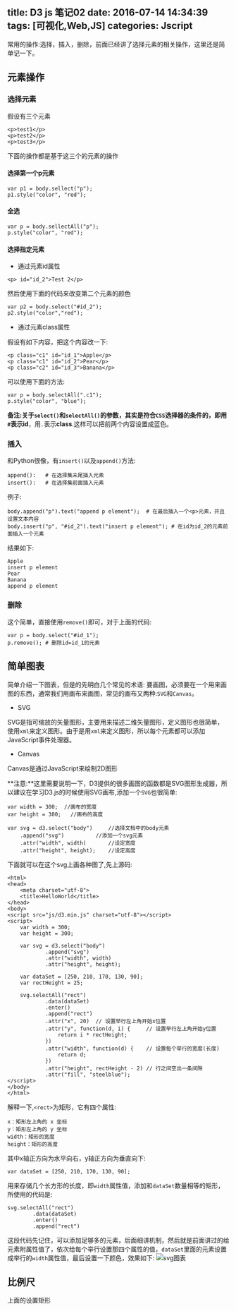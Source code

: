 title: D3 js 笔记02
date: 2016-07-14 14:34:39
tags: [可视化,Web,JS]
categories: Jscript
---
常用的操作:选择，插入，删除，前面已经讲了选择元素的相关操作，这里还是简单记一下。

## 元素操作
### 选择元素
假设有三个元素
```
<p>test1</p>
<p>test2</p>
<p>test3</p>
```
下面的操作都是基于这三个的元素的操作

#### 选择第一个p元素

```
var p1 = body.sellect("p");
p1.style("color", "red");
```

#### 全选

```
var p = body.sellectAll("p");
p.style("color", "red");
```

#### 选择指定元素
* 通过元素id属性

```
<p> id="id_2">Test 2</p>
```
然后使用下面的代码来改变第二个元素的颜色
```
var p2 = body.select("#id_2");
p2.style("color","red");
```

* 通过元素class属性

假设有如下内容，把这个内容改一下:
```
<p class="c1" id="id_1">Apple</p>
<p class="c1" id="id_2">Pear</p>
<p class="c2" id="id_3">Banana</p>
```
可以使用下面的方法:
```
var p = body.selectAll(".c1");
p.style("color", "blue");
```
**备注:**关于`select()`和`selectAll()`的参数，其实是符合`CSS`选择器的条件的，即用`#`表示**id**，用`.`表示**class**.这样可以把前两个内容设置成蓝色。

### 插入
和Python很像，有`insert()`以及`append()`方法:
```
append():	# 在选择集末尾插入元素
insert():	# 在选择集前面插入元素
```
例子:
```
body.append("p").text("append p element");	# 在最后插入一个<p>元素，并且设置文本内容
body.insert("p", "#id_2").text("insert p element");	# 在id为id_2的元素前面插入一个元素
```
结果如下:
```
Apple
insert p element
Pear
Banana
append p element
```

### 删除
这个简单，直接使用`remove()`即可，对于上面的代码:
```
var p = body.select("#id_1");
p.remove();	# 删除id=id_1的元素
```

## 简单图表
简单介绍一下图表，但是的先明白几个常见的术语:
要画图，必须要在一个用来画图的东西，通常我们用画布来画图，常见的画布又两种:`SVG`和`Canvas`。

* SVG

SVG是指可缩放的矢量图形，主要用来描述二维矢量图形，定义图形也很简单，使用`xml`来定义图形。由于是用`xml`来定义图形，所以每个元素都可以添加JavaScript事件处理器。

* Canvas

Canvas是通过JavaScript来绘制2D图形

**注意:**这里需要说明一下，D3提供的很多画图的函数都是SVG图形生成器，所以建议在学习D3.js的时候使用SVG画布,添加一个`SVG`也很简单:
```
var width = 300;  //画布的宽度
var height = 300;   //画布的高度
 
var svg = d3.select("body")     //选择文档中的body元素
    .append("svg")          //添加一个svg元素
    .attr("width", width)       //设定宽度
    .attr("height", height);    //设定高度
```
下面就可以在这个svg上画各种图了,先上源码:
```
<html>
<head>
    <meta charset="utf-8">
    <title>HelloWorld</title>
</head>
<body>
<script src="js/d3.min.js" charset="utf-8"></script>
<script>
    var width = 300;
    var height = 300;

    var svg = d3.select("body")
            .append("svg")
            .attr("width", width)
            .attr("height", height);

    var dataSet = [250, 210, 170, 130, 90];
    var rectHeight = 25;

    svg.selectAll("rect")
            .data(dataSet)
            .enter()
            .append("rect")
            .attr("x", 20)  // 设置举行左上角开始x位置
            .attr("y", function(d, i) {     // 设置举行左上角开始y位置
                return i * rectHeight;
            })
            .attr("width", function(d) {    // 设置每个举行的宽度(长度)
                return d;
            })
            .attr("height", rectHeight - 2) // 行之间空出一条间隙
            .attr("fill", "steelblue");
</script>
</body>
</html>
```
解释一下,`<rect>`为矩形，它有四个属性:
```
x：矩形左上角的 x 坐标
y：矩形左上角的 y 坐标
width：矩形的宽度
height：矩形的高度
```
其中x轴正方向为水平向右，y轴正方向为垂直向下:
```
var dataSet = [250, 210, 170, 130, 90];
```
用来存储几个长方形的长度，即`width`属性值，添加和`dataSet`数量相等的矩形，所使用的代码是:
```
svg.selectAll("rect")
        .data(dataSet)
        .enter()
        .append("rect")
```
这段代码先记住，可以添加足够多的元素，后面细讲机制，然后就是前面讲过的给元素附属性值了，依次给每个举行设置那四个属性的值，`dataSet`里面的元素设置成举行的`width`属性值，最后设置一下颜色，效果如下:
![svg图表](http://7xn9y9.com1.z0.glb.clouddn.com/D3%20js%20%E7%AC%94%E8%AE%B002%20001.jpg)

## 比例尺
上面的设置矩形
